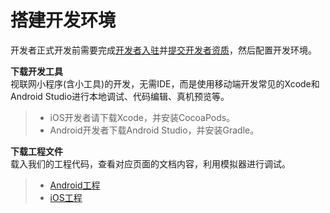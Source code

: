 # 搭建开发环境
开发者正式开发前需要完成[开发者入驻](./register.md)并[提交开发者资质](./submit-qualification.md)，然后配置开发环境。

**下载开发工具**  
视联网小程序(含小工具)的开发，无需IDE，而是使用移动端开发常见的Xcode和Android Studio进行本地调试、代码编辑、真机预览等。
>* iOS开发者请下载Xcode，并安装CocoaPods。
>* Android开发者下载Android Studio，并安装Gradle。

**下载工程文件**  
载入我们的工程代码，查看对应页面的文档内容，利用模拟器进行调试。
>* [Android工程](https://github.com/VideoOS/VideoOS-Android-SDK/)
>* [iOS工程](https://github.com/VideoOS/VideoOS-iOS-SDK/)